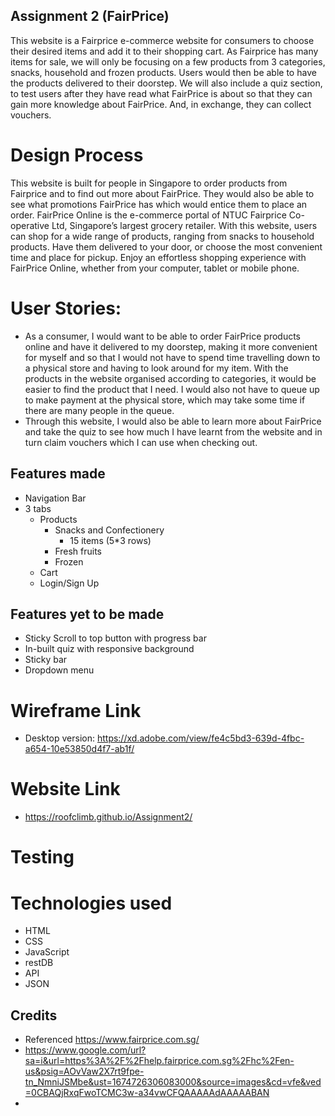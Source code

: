 ## Assignment 2 (FairPrice)

This website is a Fairprice e-commerce website for consumers to choose their desired items and add it to their shopping cart. As Fairprice has many items for sale, we will only be focusing on a few products from 3 categories, snacks, household and frozen products. Users would then be able to have the products delivered to their doorstep. We will also include a quiz section, to test users after they have read what FairPrice is about so that they can gain more knowledge about FairPrice. And, in exchange, they can collect vouchers.

# Design Process

This website is built for people in Singapore to order products from Fairprice and to find out more about FairPrice. They would also be able to see what promotions FairPrice has which would entice them to place an order.
FairPrice Online is the e-commerce portal of NTUC Fairprice Co-operative Ltd, Singapore’s largest grocery retailer. With this website, users can shop for a wide range of products, ranging from snacks to household products. Have them delivered to your door, or choose the most convenient time and place for pickup. Enjoy an effortless shopping experience with FairPrice Online, whether from your computer, tablet or mobile phone.

# User Stories:

- As a consumer, I would want to be able to order FairPrice products online and have it delivered to my doorstep, making it more convenient for myself and so that I would not have to spend time travelling down to a physical store and having to look around for my item. With the products in the website organised according to categories, it would be easier to find the product that I need. I would also not have to queue up to make payment at the physical store, which may take some time if there are many people in the queue.
- Through this website, I would also be able to learn more about FairPrice and take the quiz to see how much I have learnt from the website and in turn claim vouchers which I can use when checking out.

## Features made

- Navigation Bar
- 3 tabs
  - Products
    - Snacks and Confectionery
      - 15 items (5\*3 rows)
    - Fresh fruits
    - Frozen
  - Cart
  - Login/Sign Up

## Features yet to be made

- Sticky Scroll to top button with progress bar
- In-built quiz with responsive background
- Sticky bar
- Dropdown menu

# Wireframe Link

- Desktop version: https://xd.adobe.com/view/fe4c5bd3-639d-4fbc-a654-10e53850d4f7-ab1f/

# Website Link

- https://roofclimb.github.io/Assignment2/

# Testing

# Technologies used

- HTML
- CSS
- JavaScript
- restDB
- API
- JSON

## Credits

- Referenced https://www.fairprice.com.sg/
- https://www.google.com/url?sa=i&url=https%3A%2F%2Fhelp.fairprice.com.sg%2Fhc%2Fen-us&psig=AOvVaw2X7rt9fpe-tn_NmniJSMbe&ust=1674726306083000&source=images&cd=vfe&ved=0CBAQjRxqFwoTCMC3w-a34vwCFQAAAAAdAAAAABAN
-
